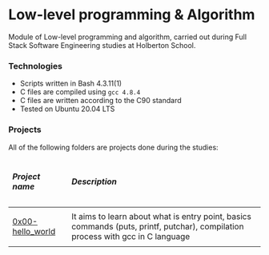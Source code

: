 # Low-level programming & Algorithm
Module of Low-level programming and algorithm, carried out during Full Stack Software Engineering studies at Holberton School.

### Technologies
-   Scripts written in Bash 4.3.11(1)
-   C files are compiled using `gcc 4.8.4`
-   C files are written according to the C90 standard
-   Tested on Ubuntu 20.04 LTS

### Projects
All of the following folders are projects done during the studies:
<table>
    <thead>
        <tr>
            <td><h5>Project name</h5></td>
            <td><h5>Description</h5></td>
        </tr>
    </thead>
    <tr>
    <tbody>
        <tr>
            <td><p><a href="http://example.com/" title="0x00-hello_world">0x00-hello_world</a></p></td>
            <td>It aims to learn about what is entry point, basics commands (puts, printf, putchar), compilation process with gcc in C language</td>
        </tr>
    </tbody>
    </tr>
</table>
